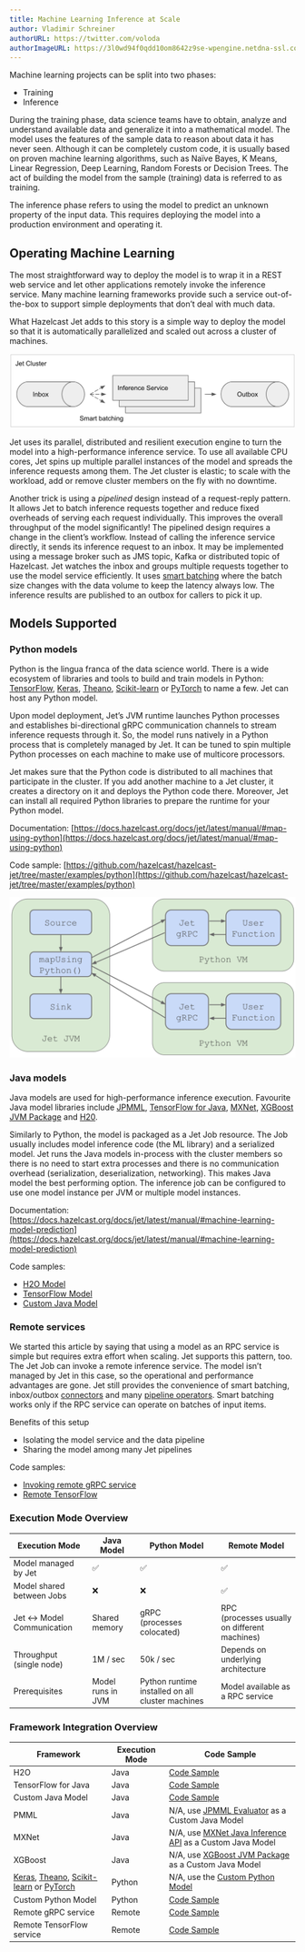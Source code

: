 ```yaml
---
title: Machine Learning Inference at Scale
author: Vladimir Schreiner
authorURL: https://twitter.com/voloda
authorImageURL: https://3l0wd94f0qdd10om8642z9se-wpengine.netdna-ssl.com/wp-content/uploads/2018/10/speaker-vladimir-schreiner-e1551380845855-170x170.jpg
---
```


Machine learning projects can be split into two phases:

- Training
- Inference

During the training phase, data science teams have to obtain, analyze
and understand available data and generalize it into a mathematical
model. The model uses the features of the sample data to reason about
data it has never seen. Although it can be completely custom code, it is
usually based on proven machine learning algorithms, such as Naïve
Bayes, K Means, Linear Regression, Deep Learning, Random Forests or
Decision Trees. The act of building the model from the sample (training)
data is referred to as training.

The inference phase refers to using the model to predict an unknown
property of the input data. This requires deploying the model into a
production environment and operating it.

## Operating Machine Learning

The most straightforward way to deploy the model is to wrap it in a REST
web service and let other applications remotely invoke the inference
service. Many machine learning frameworks provide such a service
out-of-the-box to support simple deployments that don’t deal with much
data.

What Hazelcast Jet adds to this story is a simple way to deploy the
model so that it is automatically parallelized and scaled out across a
cluster of machines.

![Parallel ML inference](assets/2020-03-30-parallel-inference.png)

Jet uses its parallel, distributed and resilient execution engine to
turn the model into a high-performance inference service. To use all
available CPU cores, Jet spins up multiple parallel instances of the
model and spreads the inference requests among them. The Jet cluster is
elastic; to scale with the workload, add or remove cluster members on
the fly with no downtime.

Another trick is using a *pipelined* design instead of a request-reply
pattern. It allows Jet to batch inference requests together and reduce
fixed overheads of serving each request individually. This improves the
overall throughput of the model significantly! The pipelined design
requires a change in the client’s workflow. Instead of calling the
inference service directly, it sends its inference request to an inbox.
It may be implemented using a message broker such as JMS topic, Kafka or
distributed topic of Hazelcast. Jet watches the inbox and groups
multiple requests together to use the model service efficiently. It uses
[smart
batching](https://mechanical-sympathy.blogspot.com/2011/10/smart-batching.html)
where the batch size changes with the data volume to keep the latency
always low. The inference results are published to an outbox for callers
to pick it up.

## Models Supported

### Python models

Python is the lingua franca of the data science world. There is a wide
ecosystem of libraries and tools to build and train models in Python:
[TensorFlow](https://www.tensorflow.org/), [Keras](https://keras.io/),
[Theano](http://deeplearning.net/software/theano/),
[Scikit-learn](https://scikit-learn.org/stable/) or
[PyTorch](https://pytorch.org/) to name a few. Jet can host any Python
model.

Upon model deployment, Jet’s JVM runtime launches Python processes and
establishes bi-directional gRPC communication channels to stream
inference requests through it. So, the model runs natively in a Python
process that is completely managed by Jet. It can be tuned to spin
multiple Python processes on each machine to make use of multicore
processors.

Jet makes sure that the Python code is distributed to all machines that
participate in the cluster. If you add another machine to a Jet cluster,
it creates a directory on it and deploys the Python code there.
Moreover, Jet can install all required Python libraries to prepare the
runtime for your Python model.

Documentation:
[https://docs.hazelcast.org/docs/jet/latest/manual/#map-using-python](https://docs.hazelcast.org/docs/jet/latest/manual/#map-using-python)

Code sample:
[https://github.com/hazelcast/hazelcast-jet/tree/master/examples/python](https://github.com/hazelcast/hazelcast-jet/tree/master/examples/python)

![Python integration architecture](assets/2020-03-30-python-vms.svg)

### Java models

Java models are used for high-performance inference execution. Favourite
Java model libraries include
[JPMML](https://github.com/jpmml/jpmml-evaluator), [TensorFlow for
Java](https://www.tensorflow.org/install/lang_java),
[MXNet](https://mxnet.apache.org/api/java), [XGBoost JVM
Package](https://xgboost.readthedocs.io/en/latest/jvm/index.html) and
[H20](https://www.h2o.ai/).

Similarly to Python, the model is packaged as a Jet Job resource. The
Job usually includes model inference code (the ML library) and a
serialized model. Jet runs the Java models in-process with the cluster
members so there is no need to start extra processes and there is no
communication overhead (serialization, deserialization, networking).
This makes Java model the best performing option. The inference job can
be configured to use one model instance per JVM or multiple model
instances.

Documentation:
[https://docs.hazelcast.org/docs/jet/latest/manual/#machine-learning-model-prediction](https://docs.hazelcast.org/docs/jet/latest/manual/#machine-learning-model-prediction)

Code samples:

- [H2O Model](https://github.com/hazelcast/hazelcast-jet-demos/tree/master/h2o-breast-cancer-classification)
- [TensorFlow Model](https://github.com/hazelcast/hazelcast-jet-demos/tree/master/tensorflow)
- [Custom Java Model](https://github.com/hazelcast/hazelcast-jet-demos/tree/master/realtime-image-recognition)

### Remote services

We started this article by saying that using a model as an RPC service
is simple but requires extra effort when scaling. Jet supports this
pattern, too. The Jet Job can invoke a remote inference service. The
model isn’t managed by Jet in this case, so the operational and
performance advantages are gone. Jet still provides the convenience of
smart batching, inbox/outbox [connectors](/docs/api/sources-sinks) and
many [pipeline operators](/docs/api/pipeline#types-of-transforms). Smart
batching works only if the RPC service can operate on batches of input
items.

Benefits of this setup

- Isolating the model service and the data pipeline
- Sharing the model among many Jet pipelines

Code samples:

- [Invoking remote gRPC service](https://github.com/hazelcast/hazelcast-jet/tree/master/examples/grpc)
- [Remote TensorFlow](https://github.com/hazelcast/hazelcast-jet-demos/tree/master/tensorflow)

### Execution Mode Overview


| Execution Mode | Java Model | Python Model | Remote Model |
| -------------- | ---------- | ------------ | ------------ |
| Model managed by Jet | ✅ | ✅ | ✅ |
| Model shared between Jobs	 | ❌ | ❌ | ✅ |
| Jet ↔ Model Communication | Shared memory | gRPC<br>(processes colocated) | RPC<br>(processes usually on different machines) |
| Throughput (single node) | 1M / sec | 50k / sec | Depends on underlying architecture |
| Prerequisites |  Model runs in JVM | Python runtime installed on all cluster machines	| Model available as a RPC service |


### Framework Integration Overview

| Framework | Execution Mode | Code Sample |
| --------- | -------------- | ----------- |
| H2O |	Java | [Code Sample](https://github.com/hazelcast/hazelcast-jet-demos/tree/master/h2o-breast-cancer-classification) |
| TensorFlow for Java | Java | [Code Sample](https://github.com/hazelcast/hazelcast-jet-demos/blob/master/tensorflow/src/main/java/InProcessClassification.java) |
| Custom Java Model | Java | [Code Sample](https://github.com/hazelcast/hazelcast-jet-demos/tree/master/realtime-image-recognition) |
| PMML | Java | N/A, use [JPMML Evaluator](https://github.com/jpmml/jpmml-evaluator) as a Custom Java Model |
| MXNet | Java | N/A, use [MXNet Java Inference API](https://mxnet.apache.org/api/java.html) as a Custom Java Model |
| XGBoost | Java | N/A, use [XGBoost JVM Package](https://xgboost.readthedocs.io/en/latest/jvm/index.html) as a Custom Java Model |
| [Keras](https://keras.io/), [Theano](http://deeplearning.net/software/theano/), [Scikit-learn](https://scikit-learn.org/stable/) or [PyTorch](https://pytorch.org/) | Python | N/A, use the [Custom Python Model](https://github.com/hazelcast/hazelcast-jet/tree/master/examples/python) |
| Custom Python Model | Python | [Code Sample](https://github.com/hazelcast/hazelcast-jet/tree/master/examples/python) |
| Remote gRPC service | Remote | [Code Sample](https://github.com/hazelcast/hazelcast-jet/tree/master/examples/grpc) |
| Remote TensorFlow service | Remote | [Code Sample](https://github.com/hazelcast/hazelcast-jet-demos/blob/master/tensorflow/src/main/java/ModelServerClassification.java) |